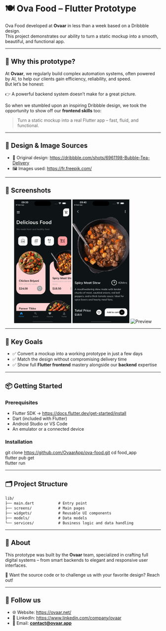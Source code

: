 # 🍽️ Ova Food – Flutter Prototype

Ova Food developed at **Ovaar** in less than a week based on a Dribbble design.  
This project demonstrates our ability to turn a static mockup into a smooth, beautiful, and functional app.

---

## 🧠 Why this prototype?

At **Ovaar**, we regularly build complex automation systems, often powered by AI, to help our clients gain efficiency,
reliability, and speed.  
But let’s be honest:

👉 A powerful backend system doesn’t make for a great picture.

So when we stumbled upon an inspiring Dribbble design, we took the opportunity to show off our **frontend skills** too:

> Turn a static mockup into a real Flutter app – fast, fluid, and functional.

---

## 🎨 Design & Image Sources

- 🎨 Original design: https://dribbble.com/shots/6961198-Bubble-Tea-Delivery
- 🖼️ Images used: https://fr.freepik.com/

---

## 📸 Screenshots

<div align="center">
  <img src="assets/screenshots/home.png" alt="Home" height="400"/>
  <img src="assets/screenshots/detail.png" alt="Detail" height="400"/>
  <img src="assets/screenshots/preview.gif" alt="Preview" height="400"/>
</div>

---

## 🚀 Key Goals

- ✅ Convert a mockup into a working prototype in just a few days
- ✅ Match the design without compromising delivery time
- ✅ Show full **Flutter frontend** mastery alongside our **backend** expertise

---

## 📦 Getting Started

### Prerequisites

- Flutter SDK → https://docs.flutter.dev/get-started/install
- Dart (included with Flutter)
- Android Studio or VS Code
- An emulator or a connected device

### Installation

git clone https://github.com/OvaarApp/ova-food.git 
cd food_app  
flutter pub get  
flutter run

---

## 🗂 Project Structure

```
lib/  
├── main.dart           # Entry point  
├── screens/            # Main pages  
├── widgets/            # Reusable UI components  
├── models/             # Data models  
└── services/           # Business logic and data handling
```

---

## 🙌 About

This prototype was built by the **Ovaar** team, specialized in crafting full digital systems – from smart backends to
elegant and responsive user interfaces.

💬 Want the source code or to challenge us with your favorite design? Reach out!

---

## 🔗 Follow us

- 🌐 Website: https://ovaar.net/
- 💼 LinkedIn: https://www.linkedin.com/company/ovaar
- 📧 Email: **contact@ovaar.app**